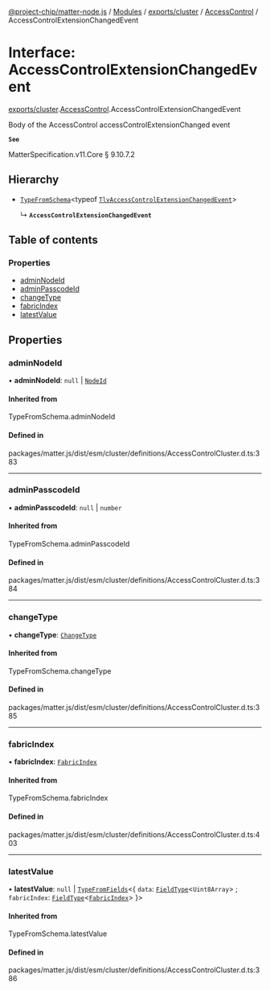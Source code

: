 [@project-chip/matter-node.js](../README.md) / [Modules](../modules.md) / [exports/cluster](../modules/exports_cluster.md) / [AccessControl](../modules/exports_cluster.AccessControl.md) / AccessControlExtensionChangedEvent

# Interface: AccessControlExtensionChangedEvent

[exports/cluster](../modules/exports_cluster.md).[AccessControl](../modules/exports_cluster.AccessControl.md).AccessControlExtensionChangedEvent

Body of the AccessControl accessControlExtensionChanged event

**`See`**

MatterSpecification.v11.Core § 9.10.7.2

## Hierarchy

- [`TypeFromSchema`](../modules/exports_tlv.md#typefromschema)\<typeof [`TlvAccessControlExtensionChangedEvent`](../modules/exports_cluster.AccessControl.md#tlvaccesscontrolextensionchangedevent)\>

  ↳ **`AccessControlExtensionChangedEvent`**

## Table of contents

### Properties

- [adminNodeId](exports_cluster.AccessControl.AccessControlExtensionChangedEvent.md#adminnodeid)
- [adminPasscodeId](exports_cluster.AccessControl.AccessControlExtensionChangedEvent.md#adminpasscodeid)
- [changeType](exports_cluster.AccessControl.AccessControlExtensionChangedEvent.md#changetype)
- [fabricIndex](exports_cluster.AccessControl.AccessControlExtensionChangedEvent.md#fabricindex)
- [latestValue](exports_cluster.AccessControl.AccessControlExtensionChangedEvent.md#latestvalue)

## Properties

### adminNodeId

• **adminNodeId**: ``null`` \| [`NodeId`](../modules/exports_datatype.md#nodeid)

#### Inherited from

TypeFromSchema.adminNodeId

#### Defined in

packages/matter.js/dist/esm/cluster/definitions/AccessControlCluster.d.ts:383

___

### adminPasscodeId

• **adminPasscodeId**: ``null`` \| `number`

#### Inherited from

TypeFromSchema.adminPasscodeId

#### Defined in

packages/matter.js/dist/esm/cluster/definitions/AccessControlCluster.d.ts:384

___

### changeType

• **changeType**: [`ChangeType`](../enums/exports_cluster.AccessControl.ChangeType.md)

#### Inherited from

TypeFromSchema.changeType

#### Defined in

packages/matter.js/dist/esm/cluster/definitions/AccessControlCluster.d.ts:385

___

### fabricIndex

• **fabricIndex**: [`FabricIndex`](../modules/exports_datatype.md#fabricindex)

#### Inherited from

TypeFromSchema.fabricIndex

#### Defined in

packages/matter.js/dist/esm/cluster/definitions/AccessControlCluster.d.ts:403

___

### latestValue

• **latestValue**: ``null`` \| [`TypeFromFields`](../modules/exports_tlv.md#typefromfields)\<\{ `data`: [`FieldType`](exports_tlv.FieldType.md)\<`Uint8Array`\> ; `fabricIndex`: [`FieldType`](exports_tlv.FieldType.md)\<[`FabricIndex`](../modules/exports_datatype.md#fabricindex)\>  }\>

#### Inherited from

TypeFromSchema.latestValue

#### Defined in

packages/matter.js/dist/esm/cluster/definitions/AccessControlCluster.d.ts:386
